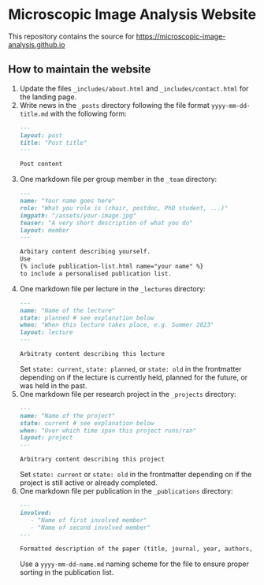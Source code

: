 # Microscopic Image Analysis Website

This repository contains the source for https://microscopic-image-analysis.github.io

## How to maintain the website

1. Update the files `_includes/about.html` and `_includes/contact.html` for the
   landing page.
2. Write news in the `_posts` directory following the file format `yyyy-mm-dd-title.md`
   with the following form:
   ```md
   ---
   layout: post
   title: "Post title"
   ---

   Post content
   ```
3. One markdown file per group member in the `_team` directory:
   ```md
   ---
   name: "Your name goes here"
   role: "What you role is (chair, postdoc, PhD student, ...)"
   imgpath: "/assets/your-image.jpg"
   teaser: "A very short description of what you do"
   layout: member
   ---

   Arbitary content describing yourself.
   Use
   {% include publication-list.html name="your name" %}
   to include a personalised publication list.
   ```
4. One markdown file per lecture in the `_lectures` directory:
   ```md
   ---
   name: "Name of the lecture"
   state: planned # see explanation below
   when: "When this lecture takes place, e.g. Summer 2023"
   layout: lecture
   ---

   Arbitraty content describing this lecture
   ```
   Set `state: current`, `state: planned`, or `state: old` in the frontmatter
   depending on if the lecture is currently held, planned for the future, or was
   held in the past.
5. One markdown file per research project in the `_projects` directory:
   ```md
   ---
   name: "Name of the project"
   state: current # see explanation below
   when: "Over which time span this project runs/ran"
   layout: project
   ---

   Arbitrary content describing this project
   ```
   Set `state: current` or `state: old` in the frontmatter depending on if the
   project is still active or already completed.
6. One markdown file per publication in the `_publications` directory:
   ```md
   ---
   involved:
      - "Name of first involved member"
      - "Name of second involved member"
   ---

   Formatted description of the paper (title, journal, year, authors, ...)
   ```
   Use a `yyyy-mm-dd-name.md` naming scheme for the file to ensure proper sorting
   in the publication list.